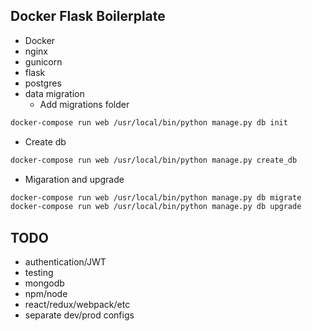 ## Docker Flask Boilerplate

* Docker
* nginx
* gunicorn
* flask
* postgres
* data migration
  * Add migrations folder
```sh
docker-compose run web /usr/local/bin/python manage.py db init
```
  * Create db
```sh
docker-compose run web /usr/local/bin/python manage.py create_db
```
  * Migaration and upgrade
```sh
docker-compose run web /usr/local/bin/python manage.py db migrate
docker-compose run web /usr/local/bin/python manage.py db upgrade
```


## TODO

* authentication/JWT
* testing
* mongodb
* npm/node
* react/redux/webpack/etc
* separate dev/prod configs
